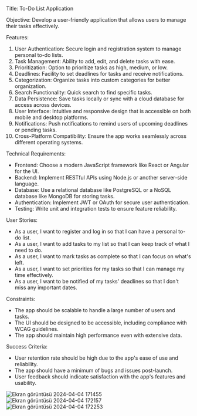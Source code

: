 Title: To-Do List Application

Objective: Develop a user-friendly application that allows users to manage their tasks effectively.

Features:
1. User Authentication: Secure login and registration system to manage personal to-do lists.
2. Task Management: Ability to add, edit, and delete tasks with ease.
3. Prioritization: Option to prioritize tasks as high, medium, or low.
4. Deadlines: Facility to set deadlines for tasks and receive notifications.
5. Categorization: Organize tasks into custom categories for better organization.
6. Search Functionality: Quick search to find specific tasks.
7. Data Persistence: Save tasks locally or sync with a cloud database for access across devices.
8. User Interface: Intuitive and responsive design that is accessible on both mobile and desktop platforms.
9. Notifications: Push notifications to remind users of upcoming deadlines or pending tasks.
10. Cross-Platform Compatibility: Ensure the app works seamlessly across different operating systems.

Technical Requirements:
- Frontend: Choose a modern JavaScript framework like React or Angular for the UI.
- Backend: Implement RESTful APIs using Node.js or another server-side language.
- Database: Use a relational database like PostgreSQL or a NoSQL database like MongoDB for storing tasks.
- Authentication: Implement JWT or OAuth for secure user authentication.
- Testing: Write unit and integration tests to ensure feature reliability.

User Stories:
- As a user, I want to register and log in so that I can have a personal to-do list.
- As a user, I want to add tasks to my list so that I can keep track of what I need to do.
- As a user, I want to mark tasks as complete so that I can focus on what's left.
- As a user, I want to set priorities for my tasks so that I can manage my time effectively.
- As a user, I want to be notified of my tasks' deadlines so that I don't miss any important dates.

Constraints:
- The app should be scalable to handle a large number of users and tasks.
- The UI should be designed to be accessible, including compliance with WCAG guidelines.
- The app should maintain high performance even with extensive data.

Success Criteria:
- User retention rate should be high due to the app's ease of use and reliability.
- The app should have a minimum of bugs and issues post-launch.
- User feedback should indicate satisfaction with the app's features and usability.

![Ekran görüntüsü 2024-04-04 171455](https://github.com/mu-se373-220704049/ToDoList/assets/163425051/5a4c3ff5-737d-4a00-a84c-56618c58ca04)
![Ekran görüntüsü 2024-04-04 172157](https://github.com/mu-se373-220704049/ToDoList/assets/163425051/f0745f07-f036-4c45-b960-958dd3d70bbd)
![Ekran görüntüsü 2024-04-04 172253](https://github.com/mu-se373-220704049/ToDoList/assets/163425051/b386e0d7-0f50-4a07-9a42-22d0a0a11f5f)

